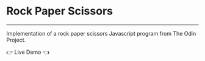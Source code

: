 # Rock Paper Scissors
<hr>
Implementation of a rock paper scissors Javascript program from The Odin Project.

:point_right: Live Demo :point_left:
